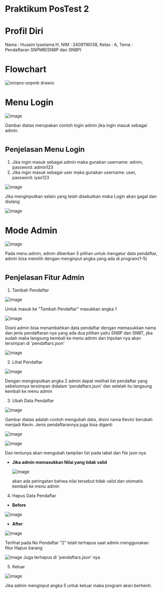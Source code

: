 # Praktikum PosTest 2

# Profil Diri

Nama : Husaini Iyastama H,
NIM : 2409116038,
Kelas : A,
Tema : Pendaftaran SNPMB(SNBP dan SNBP)

# Flowchart

![minpro-snpmb drawio](https://github.com/user-attachments/assets/798dc419-d378-42b4-9db7-960b7097ad33)

# Menu Login

![image](https://github.com/user-attachments/assets/7834b30f-383f-4913-9fb0-345bd03c9151)

Gambar diatas merupakan contoh login admin jika ingin masuk sebagai admin.

# <sub>Penjelasan Menu Login<sub>

1. Jika ingin masuk sebagai admin maka gunakan username: admin, password: admin123
2. Jika ingin masuk sebagai user maka gunakan username: user, password: iyas123

![image](https://github.com/user-attachments/assets/5656c64a-9dbb-4294-a6b6-a6c54988ee80)

Jika menginputkan selain yang telah disebutkan maka Login akan gagal dan diulang

![image](https://github.com/user-attachments/assets/1fa09988-bd3e-4a0f-9ed9-959ec1060e50)

# Mode Admin

![image](https://github.com/user-attachments/assets/0b7407d2-1aa8-4414-9fa7-38ece0aa4bf0)

Pada menu admin, admin diberikan 5 pilihan untuk mengatur data pendaftar, admin bisa memilih dengan menginput angka yang ada di program(1-5)

# <sub>Penjelasan Fitur Admin<sub>

1. Tambah Pendaftar

![image](https://github.com/user-attachments/assets/4e1c4d31-d51e-420b-808d-95959e526665)

Untuk masuk ke "Tambah Pendaftar" masukkan angka 1

![image](https://github.com/user-attachments/assets/0895d91e-b8de-4749-8030-81572c176737)

Disini admin bisa menambahkan data pendaftar dengan memasukkan nama dan jenis pendaftaran nya yang ada dua pilihan yaitu SNBP dan SNBT, jika sudah maka langsung kembali ke menu admin dan Inputan nya akan tersimpan di 'pendaftars.json'

![image](https://github.com/user-attachments/assets/3e23d856-58dc-4059-b949-bac992786a31)

2. Lihat Pendaftar

![image](https://github.com/user-attachments/assets/487f6e7d-3dcc-4590-ad01-71dd8d861848)

Dengan menginputkan angka 2 admin dapat melihat list pendaftar yang sebelumnya tersimpan didalam 'pendaftars.json' dan setelah itu langsung kembali ke menu admin

3. Ubah Data Pendaftar

![image](https://github.com/user-attachments/assets/f8b81e7f-a5b9-4107-a54e-16b998195ae5)

Gambar diatas adalah contoh mengubah data, disini nama Kevin/ berubah menjadi Kevin.
Jenis pendaftarannya juga bisa diganti

![image](https://github.com/user-attachments/assets/5dacebdb-521c-4976-9042-e0e55009a3fd)

![image](https://github.com/user-attachments/assets/799db85b-088b-455a-90e9-26ed7cee8967)

Dan tentunya akan mengubah tampilan list pada tabel dan file json nya

* **Jika admin memasukkan Nilai yang tidak valid**

  ![image](https://github.com/user-attachments/assets/7120dd9c-80fd-48b6-b5b5-1184542525b7)

  akan ada peringatan bahwa nilai tersebut tidak valid dan otomatis kembali ke menu admin

4. Hapus Data Pendaftar

* **Before**

![image](https://github.com/user-attachments/assets/127bbb99-c3c1-48c1-9c69-639bd28efed2)

* **After**

![image](https://github.com/user-attachments/assets/d6500275-6882-4aad-90a5-a0792871fb92)

Terlihat pada No Pendaftar "2" telah terhapus saat admin menggunakan fitur Hapus barang

![image](https://github.com/user-attachments/assets/8f683a28-4411-4c1c-8a10-28a3e3c35363)
Juga terhapus di 'pendaftars.json' nya

5. Keluar

![image](https://github.com/user-attachments/assets/615d1548-d000-4cf4-b574-ece9420fc42a)

Jika admin menginput angka 5 untuk keluar maka program akan berhenti.



















